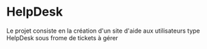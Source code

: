 # HelpDesk
Le projet consiste en la création d'un site d'aide aux utilisateurs type HelpDesk sous frome de tickets à gérer </br>
